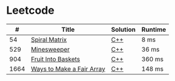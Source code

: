 # Leetcode

| # | Title | Solution | Runtime |
|---| ----- | -------- | ------- |
|54|[ Spiral Matrix](https://leetcode.com/problems/spiral-matrix/)|[C++](./solutions/54.%20Spiral%20Matrix.cpp)|8 ms|
|529|[ Minesweeper](https://leetcode.com/problems/minesweeper/)|[C++](./solutions/529.%20Minesweeper.cpp)|36 ms|
|904|[ Fruit Into Baskets](https://leetcode.com/problems/fruit-into-baskets/)|[C++](./solutions/904.%20Fruit%20Into%20Baskets.cpp)|360 ms|
|1664|[ Ways to Make a Fair Array](https://leetcode.com/problems/ways-to-make-a-fair-array/)|[C++](./solutions/1664.%20Ways%20to%20Make%20a%20Fair%20Array.cpp)|148 ms|
